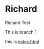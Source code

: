 Richard
=======

Richard Test

This is branch 1

this is [index.html](http://futurestar.github.io/richard/ "index.html")